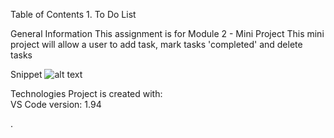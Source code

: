 Table of Contents
    1. To Do List

General Information
    This assignment is for Module 2 - Mini Project
    This mini project will allow a user to add task, mark tasks 'completed' and delete tasks 

Snippet
![alt text](<../../../../../Pictures/Screenshots/Screenshot 2024-11-09 173020.png>)
  
Technologies
  Project is created with:  
    VS Code version: 1.94

.

